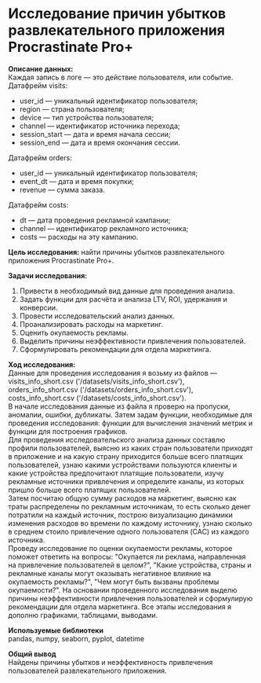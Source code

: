 # Исследование причин убытков развлекательного приложения Procrastinate Pro+

**Описание данных:**  
Каждая запись в логе — это действие пользователя, или событие.   
Датафрейм visits:   
* user_id — уникальный идентификатор пользователя;  
* region — страна пользователя;  
* device — тип устройства пользователя;  
* channel — идентификатор источника перехода;  
* session_start — дата и время начала сессии;  
* session_end — дата и время окончания сессии.

Датафрейм orders:   
* user_id — уникальный идентификатор пользователя;  
* event_dt — дата и время покупки;  
* revenue — сумма заказа.  

Датафрейм costs:   
* dt — дата проведения рекламной кампании;  
* channel — идентификатор рекламного источника;  
* costs — расходы на эту кампанию.  

**Цель исследования:**
найти причины убытков развлекательного приложения Procrastinate Pro+.

**Задачи исследования:**  
1. Привести в необходимый вид данные для проведения анализа.  
2. Задать функции для расчёта и анализа LTV, ROI, удержания и конверсии. 
3. Провести исследовательский анализ данных.
4. Проанализировать расходы на маркетинг. 
5. Оценить окупаемость рекламы. 
6. Выделить причины неэффективности привлечения пользователей.
7. Сформулировать рекомендации для отдела маркетинга.

**Ход исследования:**  
Данные для проведения исследования я возьму из файлов — visits_info_short.csv ('/datasets/visits_info_short.csv'), orders_info_short.csv ('/datasets/orders_info_short.csv'), costs_info_short.csv ('/datasets/costs_info_short.csv').  
В начале исследования данные из файла я проверю на пропуски, аномалии, ошибки, дубликаты. Затем задам функции, необходимые для проведения исследования: функции для вычисления значений метрик и функции для построения графиков.  
Для проведения исследовательского анализа данных составлю профили пользователей, выясню из каких стран пользователи приходят в приложение и на какую страну приходится больше всего платящих пользователей, узнаю какими устройствами пользуются клиенты и какие устройства предпочитают платящие пользователи, изучу рекламные источники привлечения и определите каналы, из которых пришло больше всего платящих пользователей.  
Затем посчитаю общую сумму расходов на маркетинг, выясню как траты распределены по рекламным источникам, то есть сколько денег потратили на каждый источник, построю визуализацию динамики изменения расходов во времени по каждому источнику, узнаю сколько в среднем стоило привлечение одного пользователя (CAC) из каждого источника.  
Проведу исследование по оценки окупаемости рекламы, которое поможет ответить на вопросы: "Окупается ли реклама, направленная на привлечение пользователей в целом?", "Какие устройства, страны и рекламные каналы могут оказывать негативное влияние на окупаемость рекламы?",  "Чем могут быть вызваны проблемы окупаемости?".
На основании проведенного исследования выделю причины неэффективности привлечения пользователей и сформулирую рекомендации для отдела маркетинга.
Все этапы исследования я дополню графиками, таблицами, выводами.

**Используемые библиотеки**  
pandas, numpy, seaborn, pyplot, datetime

**Общий вывод**  
Найдены причины убытков и неэффективность привлечения пользователей развлекательного приложения.